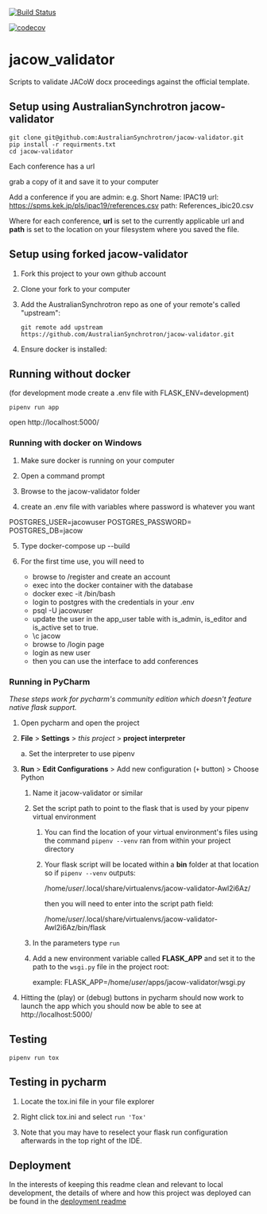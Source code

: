 [![Build Status](https://travis-ci.com/AustralianSynchrotron/jacow-validator.svg?branch=master)](https://travis-ci.com/AustralianSynchrotron/jacow-validator)

[![codecov](https://codecov.io/gh/AustralianSynchrotron/jacow-validator/branch/master/graph/badge.svg)](https://codecov.io/gh/AustralianSynchrotron/jacow-validator/)

# jacow_validator
Scripts to validate JACoW docx proceedings against the official template.

## Setup using AustralianSynchrotron jacow-validator

    git clone git@github.com:AustralianSynchrotron/jacow-validator.git
    pip install -r requirments.txt
    cd jacow-validator

Each conference has a url

grab a copy of it and save it to your computer

Add a conference if you are admin:
e.g.
Short Name: IPAC19
url: https://spms.kek.jp/pls/ipac19/references.csv
path: References_ibic20.csv


Where for each conference, **url** is set to the currently applicable url
and **path** is set to the location on your filesystem
where you saved the file.

##  Setup using forked jacow-validator

1. Fork this project to your own github account

2. Clone your fork to your computer

3. Add the AustralianSynchrotron repo as one of your remote's called "upstream":

    `git remote add upstream https://github.com/AustralianSynchrotron/jacow-validator.git`

4. Ensure docker is installed:

## Running without docker

(for development mode create a .env file with FLASK_ENV=development)

    pipenv run app

open http://localhost:5000/

### Running with docker on Windows

1. Make sure docker is running on your computer

2. Open a command prompt

3. Browse to the jacow-validator folder
4. create an .env file with variables where password is whatever you want

POSTGRES_USER=jacowuser
POSTGRES_PASSWORD=<password>
POSTGRES_DB=jacow

5. Type docker-compose up --build

6. For the first time use, you will need to
   * browse to /register and create an account
   * exec into the docker container with the database
   * docker exec -it <container> /bin/bash
   * login to postgres with the credentials in your .env
   * psql -U jacowuser
   * update the user in the app_user table with is_admin, is_editor and is_active set to true.
   * \c jacow
   * browse to /login page
   * login as new user
   * then you can use the interface to add conferences


### Running in PyCharm

*These steps work for pycharm's community edition which doesn't feature native flask support.*

1. Open pycharm and open the project

2. **File** > **Settings** > *this project* > **project interpreter**

    a. Set the interpreter to use pipenv

3. **Run** > **Edit Configurations** > Add new configuration (`+` button) > Choose Python

    1. Name it jacow-validator or similar

    1. Set the script path to point to the flask that is used by your pipenv virtual environment

        1. You can find the location of your virtual environment's files using the command `pipenv --venv` ran from within your project directory

        1. Your flask script will be located within a **bin** folder at that location so if `pipenv --venv` outputs:

            /home/*user*/.local/share/virtualenvs/jacow-validator-Awl2i6Az/

            then you will need to enter into the script path field:

            /home/*user*/.local/share/virtualenvs/jacow-validator-Awl2i6Az/bin/flask

    1. In the parameters type `run`

    1. Add a new environment variable called **FLASK_APP** and set it to the path to the `wsgi.py` file in the project root:

        example: FLASK_APP=/home/*user*/apps/jacow-validator/wsgi.py

4. Hitting the (play) or (debug) buttons in pycharm should now work to launch the app which you should now be able to see at http://localhost:5000/

## Testing

    pipenv run tox

## Testing in pycharm

1. Locate the tox.ini file in your file explorer

2. Right click tox.ini and select `run 'Tox'`

3. Note that you may have to reselect your flask run configuration afterwards
    in the top right of the IDE.

## Deployment

In the interests of keeping this readme clean and relevant to local
development, the details of where and how this project was deployed can
be found in the [deployment readme](./DEPLOYMENT.md)

